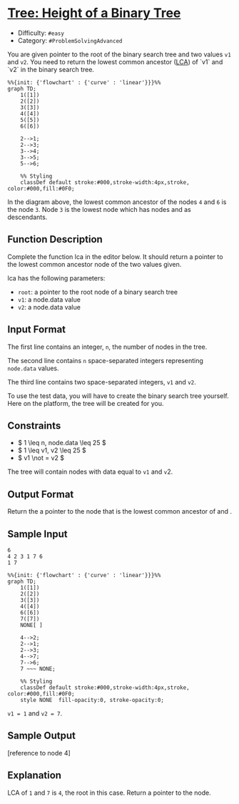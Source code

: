 # [Tree: Height of a Binary Tree](https://www.hackerrank.com/challenges/tree-height-of-a-binary-tree)

- Difficulty:  `#easy`
- Category: `#ProblemSolvingAdvanced`

You are given pointer to the root of the binary search tree and
two values `v1` and `v2`.
You need to return the lowest common ancestor ([LCA](https://www.hackerrank.com/challenges/binary-search-tree-lowest-common-ancestor/copy-from/272004115#:~:text=lowest%20common%20ancestor%20(-,LCA,-)%20of))
of `v1` and `v2` in the binary search tree.

```mermaid
%%{init: {'flowchart' : {'curve' : 'linear'}}}%%
graph TD;
    1([1])
    2([2])
    3([3])
    4([4])
    5([5])
    6([6])

    2-->1;
    2-->3;
    3-->4;
    3-->5;
    5-->6;

    %% Styling
    classDef default stroke:#000,stroke-width:4px,stroke, color:#000,fill:#0F0;
```

In the diagram above, the lowest common ancestor
of the nodes `4` and `6` is the node `3`.
Node `3` is the lowest node which has nodes  and  as descendants.

## Function Description

Complete the function lca in the editor below.
It should return a pointer to the lowest common ancestor node of the two values given.

lca has the following parameters:

- `root`: a pointer to the root node of a binary search tree
- `v1`: a node.data value
- `v2`: a node.data value

## Input Format

The first line contains an integer, `n`, the number of nodes in the tree.

The second line contains `n` space-separated integers representing `node.data` values.

The third line contains two space-separated integers, `v1` and `v2`.

To use the test data, you will have to create the binary search tree yourself.
Here on the platform, the tree will be created for you.

## Constraints

- $ 1 \leq n, node.data \leq 25 $
- $ 1 \leq v1, v2 \leq 25 $
- $ v1 \not = v2 $

The tree will contain nodes with data equal to `v1` and `v`2.

## Output Format

Return the a pointer to the node that is the lowest common ancestor of  and .

## Sample Input

```text
6
4 2 3 1 7 6
1 7
```

```mermaid
%%{init: {'flowchart' : {'curve' : 'linear'}}}%%
graph TD;
    1([1])
    2([2])
    3([3])
    4([4])
    6([6])
    7([7])
    NONE[ ]

    4-->2;
    2-->1;
    2-->3;
    4-->7;
    7-->6;
    7 ~~~ NONE;

    %% Styling
    classDef default stroke:#000,stroke-width:4px,stroke, color:#000,fill:#0F0;
    style NONE  fill-opacity:0, stroke-opacity:0;

```

`v1 = 1` and `v2 = 7`.

## Sample Output

[reference to node 4]

## Explanation

LCA of `1` and `7` is `4`, the root in this case.
Return a pointer to the node.
